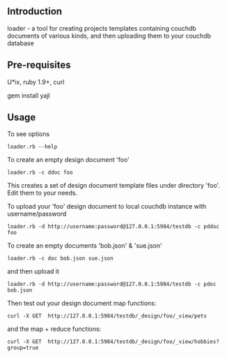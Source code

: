 Introduction
------------

loader - a tool for creating projects templates containing couchdb documents of various kinds, and then
uploading them to your couchdb database

Pre-requisites
--------------

U*ix, ruby 1.9+, curl

gem install yajl

Usage
-----

To see options

	loader.rb --help
	
To create an empty design document 'foo'

	loader.rb -c ddoc foo
	
This creates a set of design document template files under directory 'foo\'. Edit them to your needs. 

To upload your 'foo' design document to local couchdb instance with username/password

	loader.rb -d http://username:password@127.0.0.1:5984/testdb -c pddoc foo

To create an empty documents 'bob.json' & 'sue.json'

	loader.rb -c doc bob.json sue.json

and then upload it 

	loader.rb -d http://username:password@127.0.0.1:5984/testdb -c pdoc bob.json


Then test out your design document map functions:

	curl -X GET  http://127.0.0.1:5984/testdb/_design/foo/_view/pets
	
and the map + reduce functions:

	curl -X GET  http://127.0.0.1:5984/testdb/_design/foo/_view/hobbies?group=true
